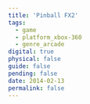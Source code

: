 ```yaml
---
title: 'Pinball FX2'
tags:
  - game
  - platform_xbox-360
  - genre_arcade
digital: true
physical: false
guide: false
pending: false
date: 2014-02-13
permalink: false
---
```

